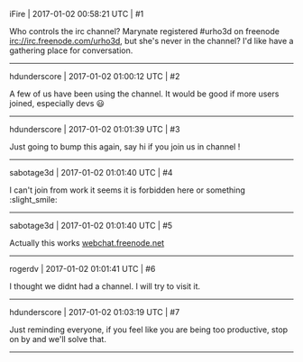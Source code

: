 iFire | 2017-01-02 00:58:21 UTC | #1

Who controls the irc channel? Marynate registered #urho3d on freenode [irc://irc.freenode.com/urho3d](irc://irc.freenode.com/urho3d), but she's never in the channel? I'd like have a gathering place for conversation.

-------------------------

hdunderscore | 2017-01-02 01:00:12 UTC | #2

A few of us have been using the channel. It would be good if more users joined, especially devs  :smiley:

-------------------------

hdunderscore | 2017-01-02 01:01:39 UTC | #3

Just going to bump this again, say hi if you join us in channel !

-------------------------

sabotage3d | 2017-01-02 01:01:40 UTC | #4

I can't join from work it seems it is forbidden here or something :slight_smile:

-------------------------

sabotage3d | 2017-01-02 01:01:40 UTC | #5

Actually this works [webchat.freenode.net](http://webchat.freenode.net)

-------------------------

rogerdv | 2017-01-02 01:01:41 UTC | #6

I thought we didnt had a channel. I will try to visit it.

-------------------------

hdunderscore | 2017-01-02 01:03:19 UTC | #7

Just reminding everyone, if you feel like you are being too productive, stop on by and we'll solve that.

-------------------------

